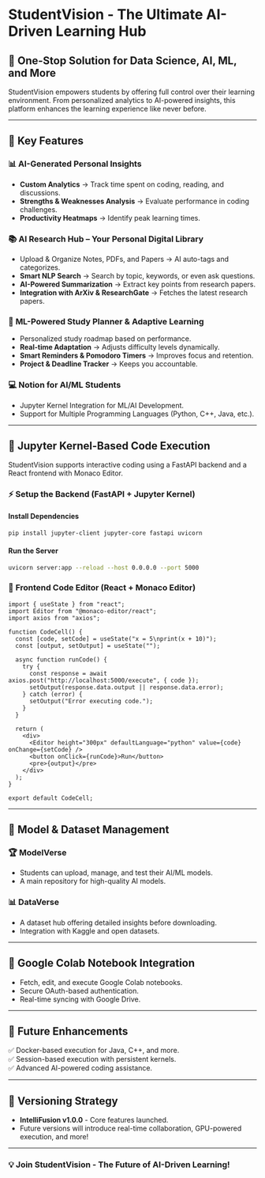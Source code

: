 # StudentVision - The Ultimate AI-Driven Learning Hub

## 🚀 One-Stop Solution for Data Science, AI, ML, and More
StudentVision empowers students by offering full control over their learning environment. From personalized analytics to AI-powered insights, this platform enhances the learning experience like never before.

---

## 🌟 Key Features

### 📊 **AI-Generated Personal Insights**
- **Custom Analytics** → Track time spent on coding, reading, and discussions.
- **Strengths & Weaknesses Analysis** → Evaluate performance in coding challenges.
- **Productivity Heatmaps** → Identify peak learning times.

### 📚 **AI Research Hub – Your Personal Digital Library**
- Upload & Organize Notes, PDFs, and Papers → AI auto-tags and categorizes.
- **Smart NLP Search** → Search by topic, keywords, or even ask questions.
- **AI-Powered Summarization** → Extract key points from research papers.
- **Integration with ArXiv & ResearchGate** → Fetches the latest research papers.

### 🎯 **ML-Powered Study Planner & Adaptive Learning**
- Personalized study roadmap based on performance.
- **Real-time Adaptation** → Adjusts difficulty levels dynamically.
- **Smart Reminders & Pomodoro Timers** → Improves focus and retention.
- **Project & Deadline Tracker** → Keeps you accountable.

### 💻 **Notion for AI/ML Students**
- Jupyter Kernel Integration for ML/AI Development.
- Support for Multiple Programming Languages (Python, C++, Java, etc.).

---

## 🔧 **Jupyter Kernel-Based Code Execution**
StudentVision supports interactive coding using a FastAPI backend and a React frontend with Monaco Editor.

### ⚡ **Setup the Backend (FastAPI + Jupyter Kernel)**
#### **Install Dependencies**
```bash
pip install jupyter-client jupyter-core fastapi uvicorn
```
#### **Run the Server**
```bash
uvicorn server:app --reload --host 0.0.0.0 --port 5000
```

### 🎨 **Frontend Code Editor (React + Monaco Editor)**
```tsx
import { useState } from "react";
import Editor from "@monaco-editor/react";
import axios from "axios";

function CodeCell() {
  const [code, setCode] = useState("x = 5\nprint(x + 10)");
  const [output, setOutput] = useState("");

  async function runCode() {
    try {
      const response = await axios.post("http://localhost:5000/execute", { code });
      setOutput(response.data.output || response.data.error);
    } catch (error) {
      setOutput("Error executing code.");
    }
  }

  return (
    <div>
      <Editor height="300px" defaultLanguage="python" value={code} onChange={setCode} />
      <button onClick={runCode}>Run</button>
      <pre>{output}</pre>
    </div>
  );
}

export default CodeCell;
```

---

## 📌 **Model & Dataset Management**
### 🏆 **ModelVerse**
- Students can upload, manage, and test their AI/ML models.
- A main repository for high-quality AI models.

### 📊 **DataVerse**
- A dataset hub offering detailed insights before downloading.
- Integration with Kaggle and open datasets.

---

## 🔗 **Google Colab Notebook Integration**
- Fetch, edit, and execute Google Colab notebooks.
- Secure OAuth-based authentication.
- Real-time syncing with Google Drive.

---

## 🎯 **Future Enhancements**
✅ Docker-based execution for Java, C++, and more.  
✅ Session-based execution with persistent kernels.  
✅ Advanced AI-powered coding assistance.  

---

## 📌 **Versioning Strategy**
- **IntelliFusion v1.0.0** - Core features launched.
- Future versions will introduce real-time collaboration, GPU-powered execution, and more!

---

### 💡 **Join StudentVision - The Future of AI-Driven Learning!**
